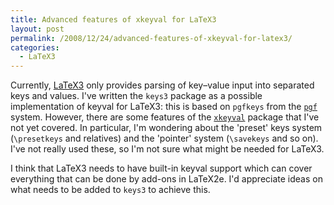 ```yaml
---
title: Advanced features of xkeyval for LaTeX3
layout: post
permalink: /2008/12/24/advanced-features-of-xkeyval-for-latex3/
categories:
  - LaTeX3
---
```

Currently, [LaTeX3](https://www.latex-project.org/latex3.html) only provides parsing of key–value input into separated keys and values. I've written the `keys3` package as a possible implementation of keyval for LaTeX3: this is based on `pgfkeys` from the [`pgf`](https://ctan.org/pkg/pgf) system. However, there are some features of the [`xkeyval`](https://ctan.org/pkg/xkeyval) package that I've not yet covered. In particular, I'm wondering about the 'preset' keys system (`\presetkeys` and relatives) and the 'pointer' system (`\savekeys` and so on). I've not really used these, so I'm not sure what might be needed for LaTeX3.

I think that LaTeX3 needs to have built-in keyval support which can cover everything that can be done by add-ons in LaTeX2e. I'd appreciate ideas on what needs to be added to `keys3` to achieve this.
